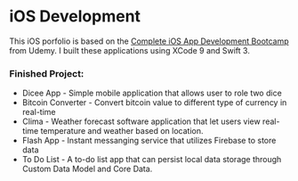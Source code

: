 # iOS Development 

This iOS porfolio is based on the [Complete iOS App Development Bootcamp] from Udemy. I built these applications using XCode 9 and Swift 3. 

### Finished Project:
* Dicee App - Simple mobile application that allows user to role two dice
* Bitcoin Converter - Convert bitcoin value to different type of currency in real-time
* Clima - Weather forecast software application that let users view real-time temperature and weather based on location.
* Flash App - Instant messanging service that utilizes Firebase to store data
* To Do List - A to-do list app that can persist local data storage through Custom Data Model and Core Data.

[Complete iOS App Development Bootcamp]: https://www.udemy.com/best-ios-10-swift-3-xcode-8-course/

